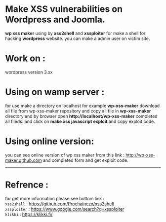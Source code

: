 # Make XSS vulnerabilities on Wordpress and Joomla.
__wp xss maker__ using by __xss2shell__ and __xssploiter__ for make a shell for hacking __wordpress__ website. you can make a admin user on victim site.
# Work on :
wordpress version 3.xx

# Using on wamp server :
for use make a directory on localhost for example __wp-xss-maker__ download all file from wp-xss-maker repository and copy all file in __wp-xss-maker__ directory and by browser open __http://localhost/wp-xss-maker__ completed all fileds.
and click on __make xss javascript exploit__ and copy exploit code.

# Using online version:
you can see online version of wp xss maker from this link :
http://wp-xss-maker.github.com and completed form and get exploit code.


-------------------------------

# Refrence :
for get more information please see bottom link :
<br>
``xss2shell``   : https://github.com/Prochainezo/xss2shell
<br>
``xssploiter``  : https://www.google.com/search?q=xssploiter
<br>
``klikki``      : https://klikki.fi/
